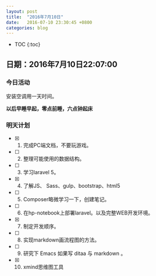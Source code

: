 ```yaml
---
layout: post  
title:  "2016年7月10日"  
date:   2016-07-10 23:30:45 +0800
categories: blog 
---
```


* TOC
{:toc}

## 日期：2016年7月10日22:07:00

### 今日活动

安装空调用一天时间。

**以后早睡早起，零点前睡，六点钟起床**


### 明天计划

- [X] 1. 完成PC端文档，不要玩游戏。
	
- [ ] 2. 整理可能使用的数据结构。
	
- [ ] 3. 学习laravel 5。

- [X] 4. 了解JS、 Sass、gulp、bootstrap、html5

- [ ] 5. Composer略微学习一下，创建笔记。
	
- [ ] 6. 在hp-notebook上部署laravel。以及完整WEB开发环境。

- [X] 7. 制定开发顺序。

- [ ] 8. 实现markdown画流程图的方法。

- [ ] 9. 研究下 Emacs 如果写 ditaa 与 markdown 。

- [X] 10. xmind思维图工具
